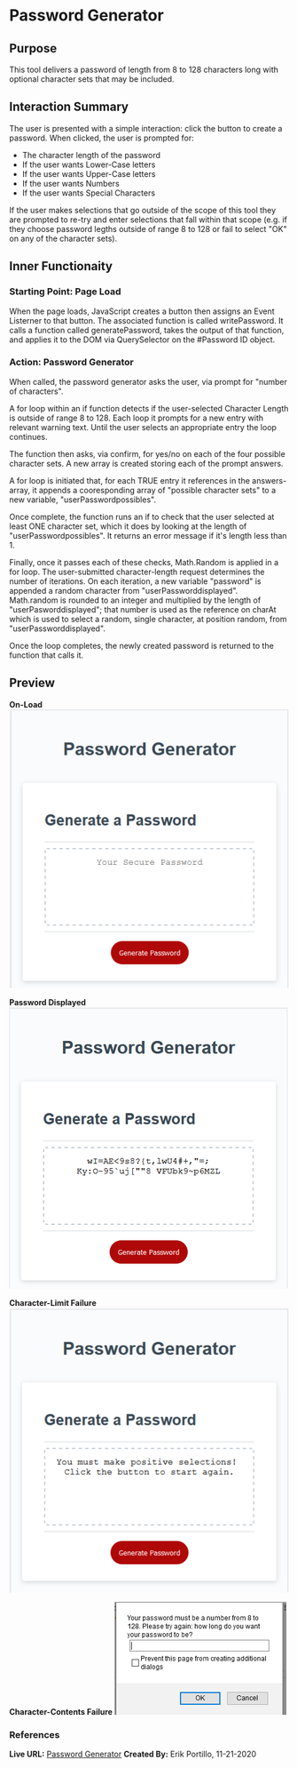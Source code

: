 # Password Generator


## Purpose

This tool delivers a password of length from 8 to 128 characters long with optional character sets that may be included.

## Interaction Summary

The user is presented with a simple interaction: click the button to create a password. When clicked, the user is prompted for:
* The character length of the password
* If the user wants Lower-Case letters
* If the user wants Upper-Case letters
* If the user wants Numbers
* If the user wants Special Characters

If the user makes selections that go outside of the scope of this tool they are prompted to re-try and enter selections that fall within that scope (e.g. if they choose password legths outside of range 8 to 128 or fail to select "OK" on any of the character sets).

## Inner Functionaity

### Starting Point: Page Load
When the page loads, JavaScript creates a button then assigns an Event Listerner to that button. The associated function is called writePassword. It calls a function called generatePassword, takes the output of that function, and applies it to the DOM via QuerySelector on the #Password ID object.

### Action: Password Generator
When called, the password generator asks the user, via prompt for "number of characters".

A for loop within an if function detects if the user-selected Character Length is outside of range 8 to 128. Each loop it prompts for a new entry with relevant warning text. Until the user selects an appropriate entry the loop continues.

The function then asks, via confirm, for yes/no on each of the four possible character sets. A new array is created storing each of the prompt answers.

A for loop is initiated that, for each TRUE entry it references in the answers-array, it appends a cooresponding array of "possible character sets" to a new variable, "userPasswordpossibles". 

Once complete, the function runs an if to check that the user selected at least ONE character set, which it does by looking at the length of "userPasswordpossibles". It returns an error message if it's length less than 1.

Finally, once it passes each of these checks, Math.Random is applied in a for loop. The user-submitted character-length request determines the number of iterations. On each iteration, a new variable "password" is appended a random character from "userPassworddisplayed". Math.random is rounded to an integer and multiplied by the length of "userPasworddisplayed"; that number is used as the reference on charAt which is used to select a random, single character, at position random, from "userPassworddisplayed". 

Once the loop completes, the newly created password is returned to the function that calls it.

## Preview

**On-Load**
![initial loaded page](Assets/images/on_load.PNG)

**Password Displayed**
![successful password creation](Assets/images/success.PNG)

**Character-Limit Failure**
![failed to choose an appropriate number](Assets/images/fail_1.PNG)

**Character-Contents Failure**
![failed to select a character set](Assets/images/fail_2.PNG)

### References

**Live URL:** [Password Generator](https://rasputinforever.github.io/Password-Generator/)
**Created By:** Erik Portillo, 11-21-2020
